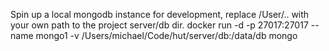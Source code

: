 Spin up a local mongodb instance for development, replace /User/.. with your own path to the project server/db dir.
docker run -d -p 27017:27017 --name mongo1 -v /Users/michael/Code/hut/server/db:/data/db mongo
